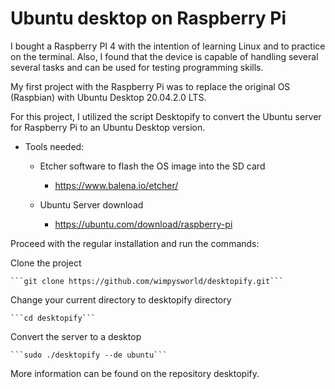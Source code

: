 # Ubuntu desktop on Raspberry Pi
I bought a Raspberry PI 4 with the intention of learning Linux and to practice on the terminal. Also, I found that the device
is capable of handling several several tasks and can be used for testing programming skills.

My first project with the Raspberry Pi was to replace the original OS (Raspbian) with Ubuntu Desktop 20.04.2.0 LTS. 

For this project, I utilized the script Desktopify to convert the Ubuntu server for Raspberry Pi to an Ubuntu Desktop version.

* Tools needed:

    - Etcher software to flash the OS image into the SD card
        - https://www.balena.io/etcher/

    - Ubuntu Server download
        - https://ubuntu.com/download/raspberry-pi

Proceed with the regular installation and run the commands:

Clone the project

    ```git clone https://github.com/wimpysworld/desktopify.git```

Change your current directory to desktopify directory

    ```cd desktopify```

Convert the server to a desktop

    ```sudo ./desktopify --de ubuntu```

More information can be found on the repository desktopify.
